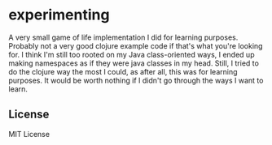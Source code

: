 # experimenting

A very small game of life implementation I did for learning purposes. Probably not a very good clojure example code if that's what you're looking for. I think I'm still too rooted on my Java class-oriented ways, I ended up making namespaces as if they were java classes in my head. Still, I tried to do the clojure way the most I could, as after all, this was for learning purposes. It would be worth nothing if I didn't go through the ways I want to learn.

## License
MIT License
